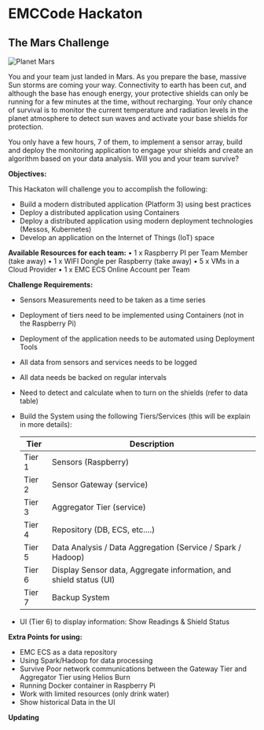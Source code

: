 # EMCCode Hackaton #



## The Mars Challenge ##

![Planet Mars](https://github.com/emccode/hackathon-mars/blob/master/documentation/images/mars-11608_640.jpg)


You and your team just landed in Mars. As you prepare the base, massive Sun storms are coming your way. Connectivity to earth has been cut, and although the base has enough energy, your protective shields can only be running for a few minutes at the time, without recharging. Your only chance of survival is to monitor the current temperature and radiation levels in the planet atmosphere to detect sun waves and activate your base shields for protection. 

You only have a few hours, 7 of them, to implement a sensor array, build and deploy the monitoring application to engage your shields and create an algorithm based on your data analysis. Will you and your team survive? 


**Objectives:**

This Hackaton will challenge you to accomplish the following: 

- Build a modern distributed application (Platform 3) using best practices
- Deploy a distributed application using Containers 
- Deploy a distributed application using modern deployment technologies (Messos, Kubernetes)
- Develop an application on the Internet of Things (IoT) space


**Available Resources for each team:**
•	1 x Raspberry PI per Team Member (take away)
•	1 x WIFI Dongle per Raspberry (take away)
•	5 x VMs in a Cloud Provider
•	1 x EMC ECS Online Account per Team


**Challenge Requirements:**
- Sensors Measurements need to be taken as a time series
- Deployment of tiers need to be implemented using Containers (not in the Raspberry Pi)
- Deployment of the application needs to be automated using Deployment Tools
- All data from sensors and services needs to be logged
- All data needs be backed on regular intervals
- Need to detect and calculate when to turn on the shields (refer to data table)
- Build the System using the following Tiers/Services (this will be explain in more details):

	|Tier|Description|
	|----|-----------|
	|Tier 1| Sensors (Raspberry)|
	|Tier 2| Sensor Gateway (service)|
	Tier 3| Aggregator Tier (service)|
	Tier 4| Repository (DB, ECS, etc....)|
	Tier 5| Data Analysis / Data Aggregation (Service / Spark / Hadoop)|
	Tier 6| Display Sensor data,  Aggregate information, and shield status (UI)|
	Tier 7| Backup System|
- UI (Tier 6) to display information: Show Readings & Shield Status


**Extra Points for using:**

- EMC ECS as a data repository
- Using Spark/Hadoop for data processing
- Survive Poor network communications between the Gateway Tier and Aggregator Tier using Helios Burn
- Running Docker container in Raspberry Pi
- Work with limited resources (only drink water)
- Show historical Data in the UI


**Updating**